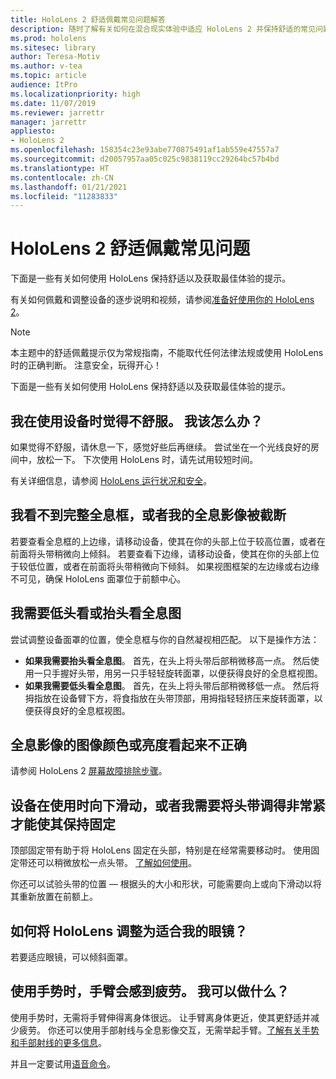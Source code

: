 ```yaml
---
title: HoloLens 2 舒适佩戴常见问题解答
description: 随时了解有关如何在混合现实体验中适应 HoloLens 2 并保持舒适的常见问题解答。
ms.prod: hololens
ms.sitesec: library
author: Teresa-Motiv
ms.author: v-tea
ms.topic: article
audience: ItPro
ms.localizationpriority: high
ms.date: 11/07/2019
ms.reviewer: jarrettr
manager: jarrettr
appliesto:
- HoloLens 2
ms.openlocfilehash: 158354c23e93abe770875491af1ab559e47557a7
ms.sourcegitcommit: d20057957aa05c025c9838119cc29264bc57b4bd
ms.translationtype: HT
ms.contentlocale: zh-CN
ms.lasthandoff: 01/21/2021
ms.locfileid: "11283833"
---
```

# HoloLens 2 舒适佩戴常见问题

下面是一些有关如何使用 HoloLens 保持舒适以及获取最佳体验的提示。

有关如何佩戴和调整设备的逐步说明和视频，请参阅[准备好使用你的 HoloLens 2](hololens2-setup.md)。

> [!NOTE]
> 本主题中的舒适佩戴提示仅为常规指南，不能取代任何法律法规或使用 HoloLens 时的正确判断。 注意安全，玩得开心！

下面是一些有关如何使用 HoloLens 保持舒适以及获取最佳体验的提示。

## 我在使用设备时觉得不舒服。 我该怎么办？

如果觉得不舒服，请休息一下，感觉好些后再继续。 尝试坐在一个光线良好的房间中，放松一下。 下次使用 HoloLens 时，请先试用较短时间。

有关详细信息，请参阅 [HoloLens 运行状况和安全](https://go.microsoft.com/fwlink/p/?LinkId=746661)。

## 我看不到完整全息框，或者我的全息影像被截断

若要查看全息框的上边缘，请移动设备，使其在你的头部上位于较高位置，或者在前面将头带稍微向上倾斜。 若要查看下边缘，请移动设备，使其在你的头部上位于较低位置，或者在前面将头带稍微向下倾斜。 如果视图框架的左边缘或右边缘不可见，确保 HoloLens 面罩位于前额中心。

## 我需要低头看或抬头看全息图

尝试调整设备面罩的位置，使全息框与你的自然凝视相匹配。 以下是操作方法：

- **如果我需要抬头看全息图**。 首先，在头上将头带后部稍微移高一点。 然后使用一只手握好头带，用另一只手轻轻旋转面罩，以便获得良好的全息框视图。
- **如果我需要低头看全息图**。 首先，在头上将头带后部稍微移低一点。 然后将拇指放在设备臂下方，将食指放在头带顶部，用拇指轻轻挤压来旋转面罩，以便获得良好的全息框视图。

## 全息影像的图像颜色或亮度看起来不正确

请参阅 HoloLens 2 [屏幕故障排除步骤](hololens2-display.md)。

## 设备在使用时向下滑动，或者我需要将头带调得非常紧才能使其保持固定

顶部固定带有助于将 HoloLens 固定在头部，特别是在经常需要移动时。 使用固定带还可以稍微放松一点头带。 [了解如何使用](hololens2-setup.md#adjust-fit)。

你还可以试验头带的位置 &mdash; 根据头的大小和形状，可能需要向上或向下滑动以将其重新放置在前额上。

## 如何将 HoloLens 调整为适合我的眼镜？

若要适应眼镜，可以倾斜面罩。

## 使用手势时，手臂会感到疲劳。 我可以做什么？

使用手势时，无需将手臂伸得离身体很远。 让手臂离身体更近，使其更舒适并减少疲劳。 你还可以使用手部射线与全息影像交互，无需举起手臂。[了解有关手势和手部射线的更多信息](hololens2-basic-usage.md#the-hand-tracking-frame)。

并且一定要试用[语音命令](hololens-cortana.md)。
